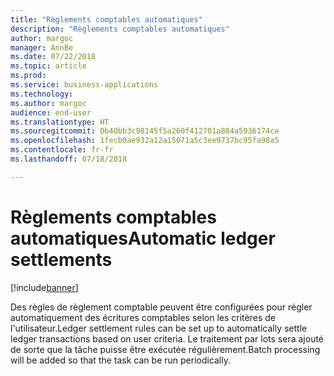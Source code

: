 ```yaml
---
title: "Règlements comptables automatiques"
description: "Règlements comptables automatiques"
author: margoc
manager: AnnBe
ms.date: 07/22/2018
ms.topic: article
ms.prod: 
ms.service: business-applications
ms.technology: 
ms.author: margoc
audience: end-user
ms.translationtype: HT
ms.sourcegitcommit: 0b40bb3c98145f5a260f412701a884a5936174ce
ms.openlocfilehash: 1fecb0ae932a12a15071a5c3ee9737bc95fa98a5
ms.contentlocale: fr-fr
ms.lasthandoff: 07/18/2018

---
```

#  <a name="automatic-ledger-settlements"></a><span data-ttu-id="80f14-103">Règlements comptables automatiques</span><span class="sxs-lookup"><span data-stu-id="80f14-103">Automatic ledger settlements</span></span>

[!include[banner](../../includes/banner.md)]

<span data-ttu-id="80f14-104">Des règles de règlement comptable peuvent être configurées pour régler automatiquement des écritures comptables selon les critères de l'utilisateur.</span><span class="sxs-lookup"><span data-stu-id="80f14-104">Ledger settlement rules can be set up to automatically settle ledger transactions based on user criteria.</span></span> <span data-ttu-id="80f14-105">Le traitement par lots sera ajouté de sorte que la tâche puisse être exécutée régulièrement.</span><span class="sxs-lookup"><span data-stu-id="80f14-105">Batch processing will be added so that the task can be run periodically.</span></span>


